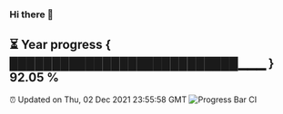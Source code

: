 ### Hi there 👋
⏳ Year progress { ███████████████████████████▁▁▁ } 92.05 %
---
⏰ Updated on Thu, 02 Dec 2021 23:55:58 GMT
![Progress Bar CI](https://github.com/liununu/liununu/workflows/Progress%20Bar%20CI/badge.svg)
